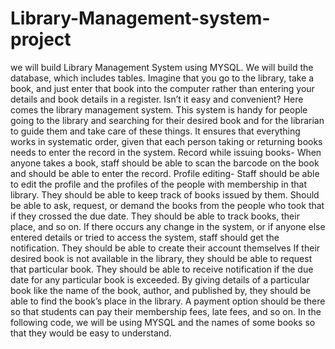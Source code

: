 # Library-Management-system-project
we will build Library Management System using MYSQL. We will build the database, which includes tables. Imagine that you go to the library, take a book, and just enter that book into the computer rather than entering your details and book details in a register. Isn’t it easy and convenient? Here comes the library management system. This system is handy for people going to the library and searching for their desired book and for the librarian to guide them and take care of these things. It ensures that everything works in systematic order, given that each person taking or returning books needs to enter the record in the system.
Record while issuing books- When anyone takes a book, staff should be able to scan the barcode on the book and should be able to enter the record.
Profile editing- Staff should be able to edit the profile and the profiles of the people with membership in that library.
They should be able to keep track of books issued by them.
Should be able to ask, request, or demand the books from the people who took that if they crossed the due date.
They should be able to track books, their place, and so on.
If there occurs any change in the system, or if anyone else entered details or tried to access the system, staff should get the notification.
They should be able to create their account themselves
If their desired book is not available in the library, they should be able to request that particular book.
They should be able to receive notification if the due date for any particular book is exceeded.
By giving details of a particular book like the name of the book, author, and published by, they should be able to find the book’s place in the library.
A payment option should be there so that students can pay their membership fees, late fees, and so on.
In the following code, we will be using MYSQL and the names of some books so that they would be easy to understand.

